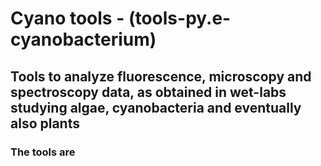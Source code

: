 # Cyano tools - (tools-py.e-cyanobacterium)

## Tools to analyze fluorescence, microscopy and spectroscopy data, as obtained in wet-labs studying algae, cyanobacteria and eventually also plants 

### The tools are 
